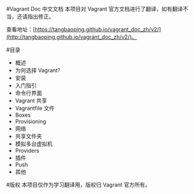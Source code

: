 #Vagrant Doc 中文文档
本项目对 Vagrant 官方文档进行了翻译，如有翻译不当，还请指出修正。

查看地址：[https://tangbaoping.github.io/vagrant_doc_zh/v2/](http://tangbaoping.github.io/vagrant_doc_zh/v2/)。 

#目录

- 概述
- 为何选择 Vagrant?
- 安装
- 入门指引
- 命令行界面
- Vagrant 共享
- Vagrantfile 文件
- Boxes
- Provisioning
- 网络
- 共享文件夹
- 模拟多台虚拟机
- Providers
- 插件
- Push
- 其他


#版权
本项目仅作为学习翻译用，版权归 Vagrant 官方所有。



